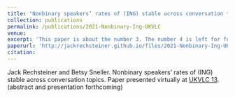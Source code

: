 ```yaml
---
title: "Nonbinary speakers’ rates of (ING) stable across conversation topics."
collection: publications
permalink: /publications/2021-Nonbinary-Ing-UKVLC
venue:
excerpt: 'This paper is about the number 3. The number 4 is left for future work.'
paperurl: 'http://jackrechsteiner.github.io/files/2021-Nonbinary-Ing-UKVLC.pdf'
citation:
---
```

Jack Rechsteiner and Betsy Sneller. Nonbinary speakers’ rates of (ING) stable across conversation topics. Paper presented virtually at [UKVLC 13](https://uklvc13.com/). (abstract and presentation forthcoming)
